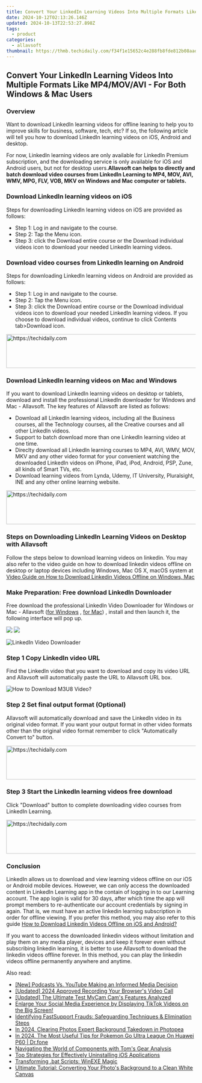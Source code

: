 ```yaml
---
title: Convert Your LinkedIn Learning Videos Into Multiple Formats Like MP4/MOV/AVI - For Both Windows & Mac Users
date: 2024-10-12T02:13:26.146Z
updated: 2024-10-13T22:53:27.898Z
tags:
  - product
categories:
  - allavsoft
thumbnail: https://thmb.techidaily.com/f34f1e15652c4e288fb8fde812b08aadacd96fb0989998d476930eca7a23cc9b.jpg
---
```


## Convert Your LinkedIn Learning Videos Into Multiple Formats Like MP4/MOV/AVI - For Both Windows & Mac Users

### Overview

Want to download LinkedIn learning videos for offline leaning to help you to improve skills for business, software, tech, etc? If so, the following article will tell you how to download LinkedIn learning videos on iOS, Android and desktop.

For now, LinkedIn learning videos are only available for LinkedIn Premium subscription, and the downloading service is only available for iOS and Android users, but not for desktop users.**Allavsoft can helps to directly and batch download video courses from LinkedIn Learning to MP4, MOV, AVI, WMV, MPG, FLV, VOB, MKV on Windows and Mac computer or tablets.**

### Download LinkedIn learning videos on iOS

Steps for downloading LinkedIn learning videos on iOS are provided as follows:

* Step 1: Log in and navigate to the course.
* Step 2: Tap the Menu icon.
* Step 3: click the Download entire course or the Download individual videos icon to download your needed LinkedIn learning videos.

### Download video courses from LinkedIn learning on Android

Steps for downloading LinkedIn learning videos on Android are provided as follows:

* Step 1: Log in and navigate to the course.
* Step 2: Tap the Menu icon.
* Step 3: click the Download entire course or the Download individual videos icon to download your needed LinkedIn learning videos. If you choose to download individual videos, continue to click Contents tab>Download icon.

<!-- affiliate ads begin -->
<a href="https://ephamedtechinc.pxf.io/c/5597632/2137213/26400" target="_top" id="2137213">
  <img src="//a.impactradius-go.com/display-ad/26400-2137213" border="0" alt="https://techidaily.com" width="728" height="90"/>
</a>
<img height="0" width="0" src="https://ephamedtechinc.pxf.io/i/5597632/2137213/26400" style="position:absolute;visibility:hidden;" border="0" />
<!-- affiliate ads end -->

### Download LinkedIn learning videos on Mac and Windows

If you want to download LinkedIn learning videos on desktop or tablets, download and install the professional LinkedIn downloader for Windows and Mac - Allavsoft. The key features of Allavsoft are listed as follows:

* Download all LinkedIn learning videos, including all the Business courses, all the Technology courses, all the Creative courses and all other LinkedIn videos.
* Support to batch download more than one LinkedIn learning video at one time.
* Direclty download all LinkedIn learning courses to MP4, AVI, WMV, MOV, MKV and any other video format for your convenient watching the downloaded LinkedIn videos on iPhone, iPad, iPod, Android, PSP, Zune, all kinds of Smart TVs, etc.
* Download learning videos from Lynda, Udemy, IT University, Pluralsight, INE and any other online learning website.

<!-- affiliate ads begin -->
<a href="https://aligracehair.sjv.io/c/5597632/2012406/19272" target="_top" id="2012406">
  <img src="//a.impactradius-go.com/display-ad/19272-2012406" border="0" alt="https://techidaily.com" width="728" height="90"/>
</a>
<img height="0" width="0" src="https://aligracehair.sjv.io/i/5597632/2012406/19272" style="position:absolute;visibility:hidden;" border="0" />
<!-- affiliate ads end -->

### Steps on Downloading LinkedIn Learning Videos on Desktop with Allavsoft

Follow the steps below to download learning videos on linkedin. You may also refer to the video guide on how to download linkedin videos offline on desktop or laptop devices including Windows, Mac OS X, macOS system at [Video Guide on How to Download Linkedin Videos Offline on Windows, Mac](https://www.youtube.com/watch?v=Ij5U-8CmON0&feature=youtu.be)

### Make Preparation: Free download LinkedIn Downloader

Free download the professional LinkedIn Video Downloader for Windows or Mac - Allavsoft ([for Windows](https://tools.techidaily.com/allavsoft/products/) , [for Mac](https://tools.techidaily.com/allavsoft/products/)) , install and then launch it, the following interface will pop up.

[![](https://www.allavsoft.com/how-to/../images/how-to/free-download-win.jpg)](https://tools.techidaily.com/allavsoft/products/) [![](https://www.allavsoft.com/how-to/../images/how-to/free-download-mac.jpg)](https://tools.techidaily.com/allavsoft/products/)

![LinkedIn Video Downloader](https://www.allavsoft.com/how-to/../images/allavsoft/screen-shot-600.jpg)

### Step 1 Copy LinkedIn video URL

Find the LinkedIn video that you want to download and copy its video URL and Allavsoft will automatically paste the URL to Allavsoft URL box.

![How to Download M3U8 Video?](https://www.allavsoft.com/how-to/../images/how-to/download-rtmp-video/download-rtmp-video.jpg)

### Step 2 Set final output format (Optional)

Allavsoft will automatically download and save the LinkedIn video in its original video format. If you want your output format in other video formats other than the original video format remember to click "Automatically Convert to" button.

<!-- affiliate ads begin -->
<a href="https://appsumo.8odi.net/c/5597632/2037351/7443" target="_top" id="2037351">
  <img src="//a.impactradius-go.com/display-ad/7443-2037351" border="0" alt="https://techidaily.com" width="728" height="90"/>
</a>
<img height="0" width="0" src="https://appsumo.8odi.net/i/5597632/2037351/7443" style="position:absolute;visibility:hidden;" border="0" />
<!-- affiliate ads end -->

### Step 3 Start the LinkedIn learning videos free download

Click "Download" button to complete downloading video courses from LinkedIn Learning.

<!-- affiliate ads begin -->
<a href="https://appsumo.8odi.net/c/5597632/2118326/7443" target="_top" id="2118326">
  <img src="//a.impactradius-go.com/display-ad/7443-2118326" border="0" alt="https://techidaily.com" width="728" height="90"/>
</a>
<img height="0" width="0" src="https://appsumo.8odi.net/i/5597632/2118326/7443" style="position:absolute;visibility:hidden;" border="0" />
<!-- affiliate ads end -->

### Conclusion

LinkedIn allows us to download and view learning videos offline on our iOS or Android mobile devices. However, we can only access the downloaded content in LinkedIn Learning app in the contain of logging in to our Learning account. The app login is valid for 30 days, after which time the app will prompt members to re-authenticate our account credentials by signing in again. That is, we must have an active linkedin learning subscription in order for offline viewing. If you prefer this method, you may also refer to this guide [How to Download Linkedin Videos Offline on iOS and Android?](https://www.linkedin.com/help/linkedin/answer/71907/downloading-and-viewing-learning-videos-offline)

If you want to access the downloaded linkedin videos without limitation and play them on any media player, devices and keep it forever even without subscribing linkedin learning, it is better to use Allavsoft to download the linkedin videos offline forever. In this method, you can play the linkedin videos offline permanently anywhere and anytime.

<ins class="adsbygoogle"
     style="display:block"
     data-ad-format="autorelaxed"
     data-ad-client="ca-pub-7571918770474297"
     data-ad-slot="1223367746"></ins>

<ins class="adsbygoogle"
     style="display:block"
     data-ad-client="ca-pub-7571918770474297"
     data-ad-slot="8358498916"
     data-ad-format="auto"
     data-full-width-responsive="true"></ins>

<span class="atpl-alsoreadstyle">Also read:</span>
<div><ul>
<li><a href="https://extra-guidance.techidaily.com/new-podcasts-vs-youtube-making-an-informed-media-decision/"><u>[New] Podcasts Vs. YouTube Making an Informed Media Decision</u></a></li>
<li><a href="https://on-screen-recording.techidaily.com/updated-2024-approved-recording-your-browsers-video-call/"><u>[Updated] 2024 Approved Recording Your Browser's Video Call</u></a></li>
<li><a href="https://screen-video-capture.techidaily.com/updated-the-ultimate-test-mycam-cams-features-analyzed/"><u>[Updated] The Ultimate Test MyCam Cam's Features Analyzed</u></a></li>
<li><a href="https://discover-bytes.techidaily.com/enlarge-your-social-media-experience-by-displaying-tiktok-videos-on-the-big-screen/"><u>Enlarge Your Social Media Experience by Displaying TikTok Videos on the Big Screen!</u></a></li>
<li><a href="https://discover-bytes.techidaily.com/identifying-fastsupport-frauds-safeguarding-techniques-and-elimination-steps/"><u>Identifying FastSupport Frauds: Safeguarding Techniques & Elimination Steps</u></a></li>
<li><a href="https://extra-resources.techidaily.com/in-2024-clearing-photos-expert-background-takedown-in-photopea/"><u>In 2024, Clearing Photos Expert Background Takedown in Photopea</u></a></li>
<li><a href="https://android-pokemon-go.techidaily.com/in-2024-the-most-useful-tips-for-pokemon-go-ultra-league-on-huawei-p60-drfone-by-drfone-virtual-android/"><u>In 2024, The Most Useful Tips for Pokemon Go Ultra League On Huawei P60 | Dr.fone</u></a></li>
<li><a href="https://hardware-tips.techidaily.com/navigating-the-world-of-components-with-toms-gear-analysis/"><u>Navigating the World of Components with Tom's Gear Analysis</u></a></li>
<li><a href="https://discover-bytes.techidaily.com/top-strategies-for-effectively-uninstalling-ios-applications/"><u>Top Strategies for Effectively Uninstalling iOS Applications</u></a></li>
<li><a href="https://win11.techidaily.com/transforming-bat-scripts-winexe-magic/"><u>Transforming .bat Scripts: WinEXE Magic</u></a></li>
<li><a href="https://discover-bytes.techidaily.com/ultimate-tutorial-converting-your-photos-background-to-a-clean-white-canvas/"><u>Ultimate Tutorial: Converting Your Photo's Background to a Clean White Canvas</u></a></li>
</ul></div>


